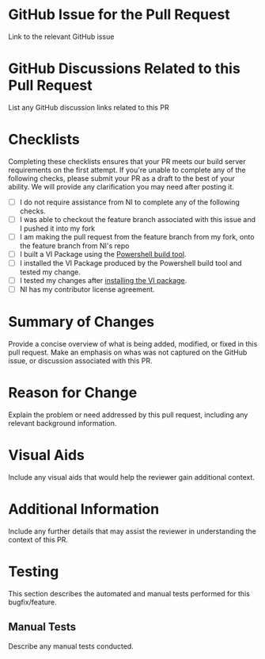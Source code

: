 # GitHub Issue for the Pull Request  
Link to the relevant GitHub issue

# GitHub Discussions Related to this Pull Request  
List any GitHub discussion links related to this PR

# Checklists

Completing these checklists ensures that your PR meets our build server requirements on the first attempt. If you're unable to complete any of the following checks, please submit your PR as a draft to the best of your ability. We will provide any clarification you may need after posting it.

- [ ] I do not require assistance from NI to complete any of the following checks.
- [ ] I was able to checkout the feature branch associated with this issue and I pushed it into my fork
- [ ] I am making the pull request from the feature branch from my fork, onto the feature branch from NI's repo
- [ ] I built a VI Package using the [Powershell build tool](https://github.com/ni/labview-icon-editor/wiki/automation#pwsh).
- [ ] I installed the VI Package produced by the Powershell build tool and tested my change.
- [ ] I tested my changes after [installing the VI package](https://github.com/ni/labview-icon-editor/wiki/test#localtesting).
- [ ] NI has my contributor license agreement.

# Summary of Changes

Provide a concise overview of what is being added, modified, or fixed in this pull request. Make an emphasis on whas was not captured on the GitHub issue, or discussion associated with this PR.

# Reason for Change

Explain the problem or need addressed by this pull request, including any relevant background information.

# Visual Aids

Include any visual aids that would help the reviewer gain additional context.

# Additional Information

Include any further details that may assist the reviewer in understanding the context of this PR.

# Testing

This section describes the automated and manual tests performed for this bugfix/feature.

## Manual Tests

Describe any manual tests conducted.

